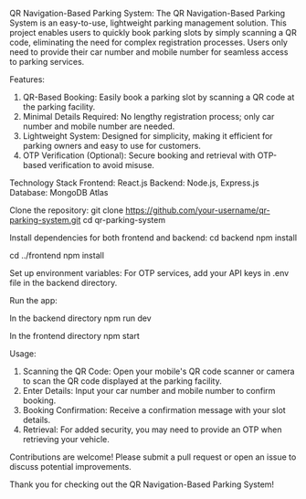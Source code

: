 QR Navigation-Based Parking System:
The QR Navigation-Based Parking System is an easy-to-use, lightweight parking management solution. This project enables users to quickly book parking slots by simply scanning a QR code, eliminating the need for complex registration processes. Users only need to provide their car number and mobile number for seamless access to parking services.

Features:
1) QR-Based Booking: Easily book a parking slot by scanning a QR code at the parking facility.
2) Minimal Details Required: No lengthy registration process; only car number and mobile number are needed.
3) Lightweight System: Designed for simplicity, making it efficient for parking owners and easy to use for customers.
4) OTP Verification (Optional): Secure booking and retrieval with OTP-based verification to avoid misuse.

Technology Stack
Frontend: React.js
Backend: Node.js, Express.js
Database: MongoDB Atlas

Clone the repository:
git clone https://github.com/your-username/qr-parking-system.git
cd qr-parking-system

Install dependencies for both frontend and backend:
cd backend
npm install


cd ../frontend
npm install

Set up environment variables:
For OTP services, add your API keys in .env file in the backend directory.

Run the app:


In the backend directory
npm run dev

In the frontend directory
npm start

Usage:
1) Scanning the QR Code: Open your mobile's QR code scanner or camera to scan the QR code displayed at the parking facility.
2) Enter Details: Input your car number and mobile number to confirm booking.
3) Booking Confirmation: Receive a confirmation message with your slot details.
4) Retrieval: For added security, you may need to provide an OTP when retrieving your vehicle.

Contributions are welcome! Please submit a pull request or open an issue to discuss potential improvements.

Thank you for checking out the QR Navigation-Based Parking System!
